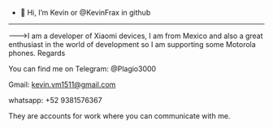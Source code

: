 - 👋 Hi, I’m Kevin or @KevinFrax in github
- ----------------------------------
--->I am a developer of Xiaomi devices, I am from Mexico and also a great enthusiast in the world of development so I am supporting some Motorola phones. Regards

You can find me on 
Telegram: @Plagio3000

Gmail: kevin.vm1511@gmail.com

whatsapp: +52 9381576367

They are accounts for work where you can communicate with me.
